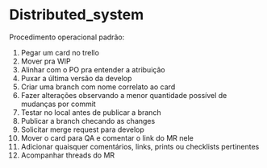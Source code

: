 # Distributed_system

Procedimento operacional padrão:

1. Pegar um card no trello
2. Mover pra WIP
3. Alinhar com o PO pra entender a atribuição
4. Puxar a última versão da develop
5. Criar uma branch com nome correlato ao card
6. Fazer alterações observando a menor quantidade possível de mudanças por commit
7. Testar no local antes de publicar a branch
8. Publicar a branch checando as changes
9. Solicitar merge request para develop
10. Mover o card para QA e comentar o link do MR nele
11. Adicionar quaisquer comentários, links, prints ou checklists pertinentes
12. Acompanhar threads do MR
